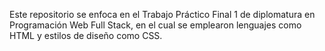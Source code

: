 Este repositorio se enfoca en el Trabajo Práctico Final 1 de diplomatura en Programación Web Full Stack, en el cual se emplearon lenguajes como HTML y estilos de diseño como CSS.
